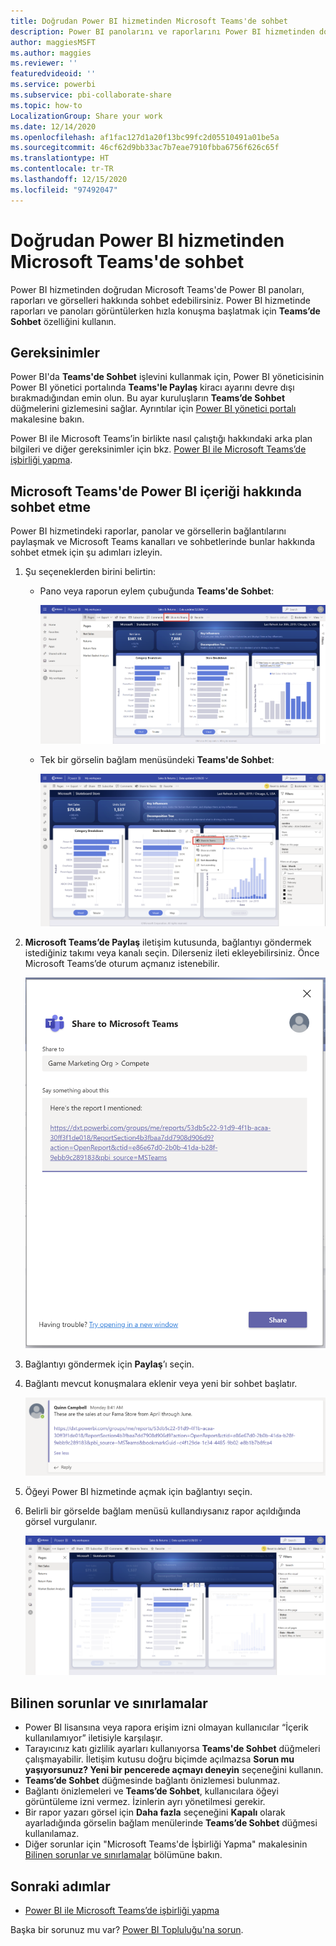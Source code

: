 ```yaml
---
title: Doğrudan Power BI hizmetinden Microsoft Teams'de sohbet
description: Power BI panolarını ve raporlarını Power BI hizmetinden doğrudan Microsoft Teams'le paylaşabilirsiniz.
author: maggiesMSFT
ms.author: maggies
ms.reviewer: ''
featuredvideoid: ''
ms.service: powerbi
ms.subservice: pbi-collaborate-share
ms.topic: how-to
LocalizationGroup: Share your work
ms.date: 12/14/2020
ms.openlocfilehash: af1fac127d1a20f13bc99fc2d05510491a01be5a
ms.sourcegitcommit: 46cf62d9bb33ac7b7eae7910fbba6756f626c65f
ms.translationtype: HT
ms.contentlocale: tr-TR
ms.lasthandoff: 12/15/2020
ms.locfileid: "97492047"
---
```

# <a name="chat-in-microsoft-teams-directly-from-the-power-bi-service"></a>Doğrudan Power BI hizmetinden Microsoft Teams'de sohbet

Power BI hizmetinden doğrudan Microsoft Teams'de Power BI panoları, raporları ve görselleri hakkında sohbet edebilirsiniz. Power BI hizmetinde raporları ve panoları görüntülerken hızla konuşma başlatmak için **Teams’de Sohbet** özelliğini kullanın.

## <a name="requirements"></a>Gereksinimler

Power BI'da **Teams'de Sohbet** işlevini kullanmak için, Power BI yöneticisinin Power BI yönetici portalında **Teams'le Paylaş** kiracı ayarını devre dışı bırakmadığından emin olun. Bu ayar kuruluşların **Teams’de Sohbet** düğmelerini gizlemesini sağlar. Ayrıntılar için [Power BI yönetici portalı](../admin/service-admin-portal.md#share-to-teams) makalesine bakın.

Power BI ile Microsoft Teams’in birlikte nasıl çalıştığı hakkındaki arka plan bilgileri ve diğer gereksinimler için bkz. [Power BI ile Microsoft Teams’de işbirliği yapma](service-collaborate-microsoft-teams.md).

## <a name="chat-about-power-bi-content-in-microsoft-teams"></a>Microsoft Teams'de Power BI içeriği hakkında sohbet etme

Power BI hizmetindeki raporlar, panolar ve görsellerin bağlantılarını paylaşmak ve Microsoft Teams kanalları ve sohbetlerinde bunlar hakkında sohbet etmek için şu adımları izleyin.

1. Şu seçeneklerden birini belirtin:

   * Pano veya raporun eylem çubuğunda **Teams'de Sohbet**:

       ![Eylem çubuğundaki Teams’de Paylaş düğmesinin ekran görüntüsü.](media/service-share-report-teams/service-teams-share-to-teams-action-bar-button.png)
    
   * Tek bir görselin bağlam menüsündeki **Teams'de Sohbet**:
    
      ![Görselin bağlam menüsündeki Teams’de Paylaş düğmesinin ekran görüntüsü.](media/service-share-report-teams/service-teams-share-to-teams-visual-context-menu.png)

1. **Microsoft Teams’de Paylaş** iletişim kutusunda, bağlantıyı göndermek istediğiniz takımı veya kanalı seçin. Dilerseniz ileti ekleyebilirsiniz. Önce Microsoft Teams’de oturum açmanız istenebilir.

    ![Bilgi ve ileti içeren Microsoft Teams’de Paylaş iletişim kutusunun ekran görüntüsü.](media/service-share-report-teams/service-teams-share-to-teams-dialog.png)

1. Bağlantıyı göndermek için **Paylaş**’ı seçin.
    
1. Bağlantı mevcut konuşmalara eklenir veya yeni bir sohbet başlatır.

    ![Power BI öğesinin bağlantısını içeren Microsoft Teams konuşmasının ekran görüntüsü.](media/service-share-report-teams/service-teams-share-to-teams-deep-link.png)

1. Öğeyi Power BI hizmetinde açmak için bağlantıyı seçin.

1. Belirli bir görselde bağlam menüsü kullandıysanız rapor açıldığında görsel vurgulanır.

    ![Vurgulanan belirli bir görselin yer aldığı açık Power BI raporunun ekran görüntüsü.](media/service-share-report-teams/service-teams-share-to-teams-spotlight-visual.png)


## <a name="known-issues-and-limitations"></a>Bilinen sorunlar ve sınırlamalar

- Power BI lisansına veya rapora erişim izni olmayan kullanıcılar “İçerik kullanılamıyor” iletisiyle karşılaşır.
- Tarayıcınız katı gizlilik ayarları kullanıyorsa **Teams'de Sohbet** düğmeleri çalışmayabilir. İletişim kutusu doğru biçimde açılmazsa **Sorun mu yaşıyorsunuz? Yeni bir pencerede açmayı deneyin** seçeneğini kullanın.
- **Teams’de Sohbet** düğmesinde bağlantı önizlemesi bulunmaz.
- Bağlantı önizlemeleri ve **Teams’de Sohbet**, kullanıcılara öğeyi görüntüleme izni vermez. İzinlerin ayrı yönetilmesi gerekir.
- Bir rapor yazarı görsel için **Daha fazla** seçeneğini **Kapalı** olarak ayarladığında görselin bağlam menülerinde **Teams’de Sohbet** düğmesi kullanılamaz.
- Diğer sorunlar için "Microsoft Teams'de İşbirliği Yapma" makalesinin [Bilinen sorunlar ve sınırlamalar](service-collaborate-microsoft-teams.md#known-issues-and-limitations) bölümüne bakın.

## <a name="next-steps"></a>Sonraki adımlar

- [Power BI ile Microsoft Teams’de işbirliği yapma](service-collaborate-microsoft-teams.md)

Başka bir sorunuz mu var? [Power BI Topluluğu'na sorun](https://community.powerbi.com/).
